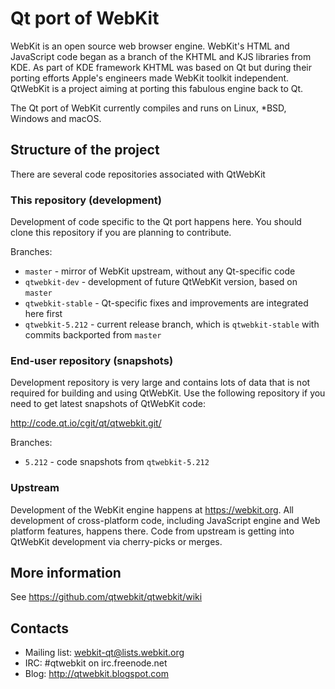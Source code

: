 # Qt port of WebKit

WebKit is an open source web browser engine. WebKit's HTML and JavaScript code began as a branch of the KHTML and KJS libraries from KDE. As part of KDE framework KHTML was based on Qt but during their porting efforts Apple's engineers made WebKit toolkit independent. QtWebKit is a project aiming at porting this fabulous engine back to Qt.

The Qt port of WebKit currently compiles and runs on Linux, *BSD, Windows and macOS.

## Structure of the project

There are several code repositories associated with QtWebKit

### This repository (development)

Development of code specific to the Qt port happens here. You should clone this repository if you are planning to contribute.

Branches:

* `master` - mirror of WebKit upstream, without any Qt-specific code
* `qtwebkit-dev` - development of future QtWebKit version, based on `master`
* `qtwebkit-stable` - Qt-specific fixes and improvements are integrated here first
* `qtwebkit-5.212` - current release branch, which is `qtwebkit-stable` with commits backported from `master`

### End-user repository (snapshots)

Development repository is very large and contains lots of data that is not required for building and using QtWebKit. Use the following repository if you need to get latest snapshots of QtWebKit code:

http://code.qt.io/cgit/qt/qtwebkit.git/

Branches:

* `5.212` - code snapshots from `qtwebkit-5.212`

### Upstream

Development of the WebKit engine happens at https://webkit.org. All development of cross-platform code, including JavaScript engine and Web platform features, happens there. Code from upstream is getting into QtWebKit development via cherry-picks or merges.

## More information

See https://github.com/qtwebkit/qtwebkit/wiki

## Contacts

* Mailing list: webkit-qt@lists.webkit.org
* IRC: #qtwebkit on irc.freenode.net
* Blog: http://qtwebkit.blogspot.com
